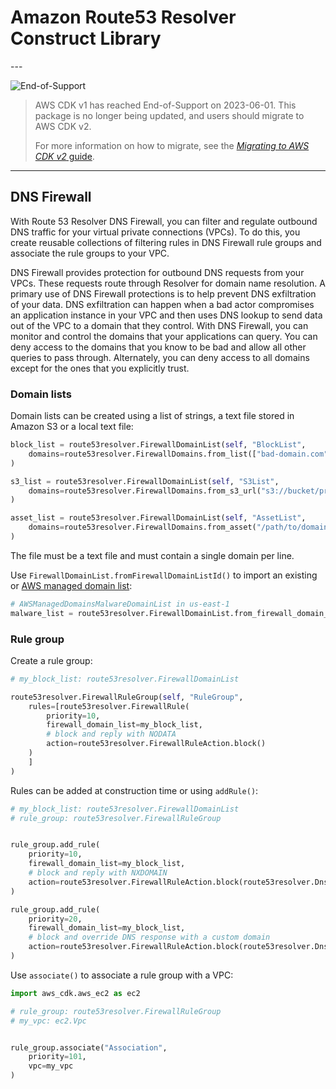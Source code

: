 # Amazon Route53 Resolver Construct Library

<!--BEGIN STABILITY BANNER-->---


![End-of-Support](https://img.shields.io/badge/End--of--Support-critical.svg?style=for-the-badge)

> AWS CDK v1 has reached End-of-Support on 2023-06-01.
> This package is no longer being updated, and users should migrate to AWS CDK v2.
>
> For more information on how to migrate, see the [*Migrating to AWS CDK v2* guide](https://docs.aws.amazon.com/cdk/v2/guide/migrating-v2.html).

---
<!--END STABILITY BANNER-->

## DNS Firewall

With Route 53 Resolver DNS Firewall, you can filter and regulate outbound DNS traffic for your
virtual private connections (VPCs). To do this, you create reusable collections of filtering rules
in DNS Firewall rule groups and associate the rule groups to your VPC.

DNS Firewall provides protection for outbound DNS requests from your VPCs. These requests route
through Resolver for domain name resolution. A primary use of DNS Firewall protections is to help
prevent DNS exfiltration of your data. DNS exfiltration can happen when a bad actor compromises
an application instance in your VPC and then uses DNS lookup to send data out of the VPC to a domain
that they control. With DNS Firewall, you can monitor and control the domains that your applications
can query. You can deny access to the domains that you know to be bad and allow all other queries
to pass through. Alternately, you can deny access to all domains except for the ones that you
explicitly trust.

### Domain lists

Domain lists can be created using a list of strings, a text file stored in Amazon S3 or a local
text file:

```python
block_list = route53resolver.FirewallDomainList(self, "BlockList",
    domains=route53resolver.FirewallDomains.from_list(["bad-domain.com", "bot-domain.net"])
)

s3_list = route53resolver.FirewallDomainList(self, "S3List",
    domains=route53resolver.FirewallDomains.from_s3_url("s3://bucket/prefix/object")
)

asset_list = route53resolver.FirewallDomainList(self, "AssetList",
    domains=route53resolver.FirewallDomains.from_asset("/path/to/domains.txt")
)
```

The file must be a text file and must contain a single domain per line.

Use `FirewallDomainList.fromFirewallDomainListId()` to import an existing or [AWS managed domain list](https://docs.aws.amazon.com/Route53/latest/DeveloperGuide/resolver-dns-firewall-managed-domain-lists.html):

```python
# AWSManagedDomainsMalwareDomainList in us-east-1
malware_list = route53resolver.FirewallDomainList.from_firewall_domain_list_id(self, "Malware", "rslvr-fdl-2c46f2ecbfec4dcc")
```

### Rule group

Create a rule group:

```python
# my_block_list: route53resolver.FirewallDomainList

route53resolver.FirewallRuleGroup(self, "RuleGroup",
    rules=[route53resolver.FirewallRule(
        priority=10,
        firewall_domain_list=my_block_list,
        # block and reply with NODATA
        action=route53resolver.FirewallRuleAction.block()
    )
    ]
)
```

Rules can be added at construction time or using `addRule()`:

```python
# my_block_list: route53resolver.FirewallDomainList
# rule_group: route53resolver.FirewallRuleGroup


rule_group.add_rule(
    priority=10,
    firewall_domain_list=my_block_list,
    # block and reply with NXDOMAIN
    action=route53resolver.FirewallRuleAction.block(route53resolver.DnsBlockResponse.nx_domain())
)

rule_group.add_rule(
    priority=20,
    firewall_domain_list=my_block_list,
    # block and override DNS response with a custom domain
    action=route53resolver.FirewallRuleAction.block(route53resolver.DnsBlockResponse.override("amazon.com"))
)
```

Use `associate()` to associate a rule group with a VPC:

```python
import aws_cdk.aws_ec2 as ec2

# rule_group: route53resolver.FirewallRuleGroup
# my_vpc: ec2.Vpc


rule_group.associate("Association",
    priority=101,
    vpc=my_vpc
)
```

